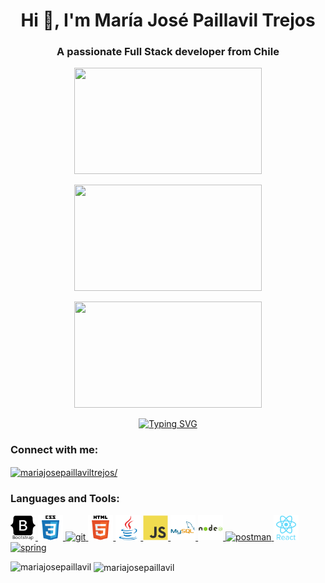 <h1 align="center">Hi 👋, I'm María José Paillavil Trejos</h1>
<h3 align="center">A passionate Full Stack developer from Chile</h3>

<p align="center">
<a target="_faces" rel="initialBanner"
href="https://i.gifer.com/"> <img src="https://i.gifer.com/7PC0.gif" 
 width="300px" height="170px" data-canonical-src="src="https://i.gifer.com/7PC0.gif" " style="max-width: 100%;"></a> </p>
 
<p align="center">
  <a target="_faces" rel="initialBanner" href="https://i.gifer.com/">
    <img src="https://i.gifer.com/7PC0.gif" width="300px" height="170px" data-canonical-src="https://i.gifer.com/7PC0.gif" style="max-width: 100%;">
  </a>
</p>



<p align="center">
<a target="_blank" rel="noopener noreferrer nofollow" href="https://camo.githubusercontent.com/793a3c97d028b3d54dd3dc63d9afa6ad1db4266bfe9674e027fc437fc0ae9dcb/68747470733a2f2f6170696c6772696d696e6e61726e69612e66696c65732e776f726470726573732e636f6d2f323031382f30392f6c6567616c6c792d626c6f6e64652d6c6170746f702d65313533363037383933313633352e6a7067"><img src="https://camo.githubusercontent.com/793a3c97d028b3d54dd3dc63d9afa6ad1db4266bfe9674e027fc437fc0ae9dcb/68747470733a2f2f6170696c6772696d696e6e61726e69612e66696c65732e776f726470726573732e636f6d2f323031382f30392f6c6567616c6c792d626c6f6e64652d6c6170746f702d65313533363037383933313633352e6a7067" width="300px" height="170px" data-canonical-src="https://apilgriminnarnia.files.wordpress.com/2018/09/legally-blonde-laptop-e1536078931635.jpg" style="max-width: 100%;"></a> </p>
                                         
                                         
  
<p align="center">
<a href="https://git.io/typing-svg"><img src="https://readme-typing-svg.demolab.com?font=Fira+Code&pause=1000&color=1CF7F1&background=0C9CFF00&center=verdadero&vCenter=FALSO&repeat=verdadero&width=435&lines=Hi+everyone!+%3AD+I'm+Cote+Paillat%2C+;a+Chilean+Full+Stack+Developer%2C+;lover+of+technology+and+innovation.;Delighted+to+share+content+with+you!" alt="Typing SVG" /></a>
</p>
  
  
<h3 align="left">Connect with me:</h3>
<p align="left">
<a href="https://linkedin.com/in/mariajosepaillaviltrejos/" target="blank"><img align="center" src="https://raw.githubusercontent.com/rahuldkjain/github-profile-readme-generator/master/src/images/icons/Social/linked-in-alt.svg" alt="mariajosepaillaviltrejos/" height="30" width="40" /></a>
</p>

<h3 align="left">Languages and Tools:</h3>
<p align="left"> <a href="https://getbootstrap.com" target="_blank" rel="noreferrer"> <img src="https://raw.githubusercontent.com/devicons/devicon/master/icons/bootstrap/bootstrap-plain-wordmark.svg" alt="bootstrap" width="40" height="40"/> </a> <a href="https://www.w3schools.com/css/" target="_blank" rel="noreferrer"> <img src="https://raw.githubusercontent.com/devicons/devicon/master/icons/css3/css3-original-wordmark.svg" alt="css3" width="40" height="40"/> </a> <a href="https://git-scm.com/" target="_blank" rel="noreferrer"> <img src="https://www.vectorlogo.zone/logos/git-scm/git-scm-icon.svg" alt="git" width="40" height="40"/> </a> <a href="https://www.w3.org/html/" target="_blank" rel="noreferrer"> <img src="https://raw.githubusercontent.com/devicons/devicon/master/icons/html5/html5-original-wordmark.svg" alt="html5" width="40" height="40"/> </a> <a href="https://www.java.com" target="_blank" rel="noreferrer"> <img src="https://raw.githubusercontent.com/devicons/devicon/master/icons/java/java-original.svg" alt="java" width="40" height="40"/> </a> <a href="https://developer.mozilla.org/en-US/docs/Web/JavaScript" target="_blank" rel="noreferrer"> <img src="https://raw.githubusercontent.com/devicons/devicon/master/icons/javascript/javascript-original.svg" alt="javascript" width="40" height="40"/> </a> <a href="https://www.mysql.com/" target="_blank" rel="noreferrer"> <img src="https://raw.githubusercontent.com/devicons/devicon/master/icons/mysql/mysql-original-wordmark.svg" alt="mysql" width="40" height="40"/> </a> <a href="https://nodejs.org" target="_blank" rel="noreferrer"> <img src="https://raw.githubusercontent.com/devicons/devicon/master/icons/nodejs/nodejs-original-wordmark.svg" alt="nodejs" width="40" height="40"/> </a> <a href="https://postman.com" target="_blank" rel="noreferrer"> <img src="https://www.vectorlogo.zone/logos/getpostman/getpostman-icon.svg" alt="postman" width="40" height="40"/> </a> <a href="https://reactjs.org/" target="_blank" rel="noreferrer"> <img src="https://raw.githubusercontent.com/devicons/devicon/master/icons/react/react-original-wordmark.svg" alt="react" width="40" height="40"/> </a> <a href="https://spring.io/" target="_blank" rel="noreferrer"> <img src="https://www.vectorlogo.zone/logos/springio/springio-icon.svg" alt="spring" width="40" height="40"/> </a> </p>

<p><img align="left" src="https://github-readme-stats.vercel.app/api/top-langs?username=mariajosepaillavil&show_icons=true&locale=en&layout=compact" alt="mariajosepaillavil" /></p>

<p>&nbsp;<img align="center" src="https://github-readme-stats.vercel.app/api?username=mariajosepaillavil&show_icons=true&locale=en" alt="mariajosepaillavil" /></p>

